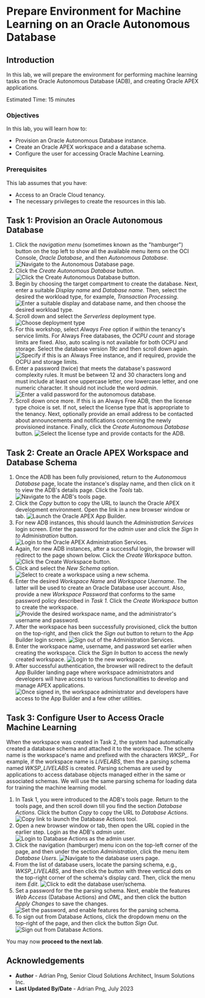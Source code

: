 # Prepare Environment for Machine Learning on an Oracle Autonomous Database

## Introduction

In this lab, we will prepare the environment for performing machine learning tasks on the Oracle Autonomous Database (ADB), and creating Oracle APEX applications.

Estimated Time: 15 minutes


### Objectives

In this lab, you will learn how to:

* Provision an Oracle Autonomous Database instance.
* Create an Oracle APEX workspace and a database schema.
* Configure the user for accessing Oracle Machine Learning.

### Prerequisites

This lab assumes that you have:

* Access to an Oracle Cloud tenancy.
* The necessary privileges to create the resources in this lab.

## Task 1: Provision an Oracle Autonomous Database

1. Click the *navigation menu* (sometimes known as the "hamburger") button on the top left to show all the available menu items on the OCI Console, *Oracle Database*, and then *Autonomous Database*.
![Navigate to the Autonomous Database page.](./images/navigate-to-the-autonomous-database-page.png)
1. Click the *Create Autonomous Database* button.
![Click the Create Autonomous Database button.](./images/create-a-new-autonomous-database.png)
1. Begin by choosing the target compartment to create the database. Next, enter a suitable *Display name* and *Database name*. Then, select the desired the workload type, for example, *Transaction Processing*.
![Enter a suitable display and database name, and then choose the desired workload type.](./images/enter-required-details-for-new-autonomous-database.png)
1. Scroll down and select the *Serverless* deployment type.
![Choose deployment type](./images/choose-deployment-type.png)
1. For this workshop, select *Always Free* option if within the tenancy's service limits. For Always Free databases, the *OCPU count* and storage limits are fixed. Also, auto scaling is not available for both OCPU and storage. Select the database version *19c* and then scroll down again.
![Specify if this is an Always Free instance, and if required, provide the OCPU and storage limits.](./images/configure-autonomous-database-resources.png)
1. Enter a password (twice) that meets the database's password complexity rules. It must be between 12 and 30 characters long and must include at least one uppercase letter, one lowercase letter, and one numeric character. It should not include the word *admin*.
![Enter a valid password for the autonomous database.](./images/enter-valid-password-for-autonomous-database.png)
1. Scroll down once more. If this is an Always Free ADB, then the license type choice is set. If not, select the license type that is appropriate to the tenancy. Next, optionally provide an email address to be contacted about announcements and notifications concerning the newly provisioned instance. Finally, click the *Create Autonomous Database* button.
![Select the license type and provide contacts for the ADB.](./images/select-license-type-and-provide-contacts-for-autonomous-database.png)

## Task 2: Create an Oracle APEX Workspace and Database Schema

1. Once the ADB has been fully provisioned, return to the *Autonomous Database* page, locate the instance's display name, and then click on it to view the ADB's details page. Click the *Tools* tab.
![Navigate to the ADB's tools page.](./images/navigate-to-autonomous-database-tools-page.png)
1. Click the *Copy* button to copy the URL to launch the Oracle APEX development environment. Open the link in a new browser window or tab.
![Launch the Oracle APEX App Builder.](./images/launch-oracle-apex-app-builder.png)
1. For new ADB instances, this should launch the *Administration Services* login screen. Enter the password for the *admin* user and click the *Sign In to Administration* button.
![Login to the Oracle APEX Administration Services.](./images/login-to-oracle-apex-administration-services.png)
1. Again, for new ADB instances, after a successful login, the browser will redirect to the page shown below. Click the *Create Workspace* button.
![Click the Create Workspace button.](./images/create-a-new-workspace.png)
1. Click and select the *New Schema* option.
![Select to create a workspace using a new schema.](./images/create-workspace-using-a-new-schema.png)
1. Enter the desired *Workspace Name* and *Workspace Username*. The latter will be used to create an Oracle Database user account. Also, provide a new *Workspace Password* that conforms to the same password policy described in *Task 1*. Click the *Create Workspace* button to create the workspace.
![Provide the desired workspace name, and the administrator's username and password.](./images/provide-workspace-name-and-admin-credentials.png)
1. After the workspace has been successfully provisioned, click the button on the top-right, and then click the *Sign out* button to return to the App Builder login screen.
![Sign out of the Administration Services.](./images/sign-out-of-administration-services.png)
1. Enter the workspace name, username, and password set earlier when creating the workspace. Click the *Sign In* button to access the newly created workspace.
![Login to the new workspace.](./images/login-to-new-workspace.png)
1. After successful authentication, the browser will redirect to the default App Builder landing page where workspace administrators and developers will have access to various functionalities to develop and manage APEX applications.
![Once signed in, the workspace administrator and developers have access to the App Builder and a few other utilities.](./images/oracle-apex-development-environment-home-page.png)

## Task 3: Configure User to Access Oracle Machine Learning

When the workspace was created in Task 2, the system had automatically created a database schema and attached it to the workspace. The schema name is the workspace's name and prefixed with the characters *WKSP_*. For example, if the workspace name is *LIVELABS*, then the a parsing schema named *WKSP_LIVELABS* is created. Parsing schemas are used by applications to access database objects managed either in the same or associated schemas. We will use the same parsing schema for loading data for training the machine learning model.

1. In Task 1, you were introduced to the ADB's tools page. Return to the tools page, and then scroll down till you find the section *Database Actions*. Click the button *Copy* to copy the URL to *Database Actions*.
![Copy link to launch the Database Actions tool.](./images/copy-link-to-database-actions.png)
1. Open a new browser window or tab, then open the URL copied in the earlier step. Login as the ADB's *admin* user.
![Login to Database Actions as the admin user.](./images/login-to-database-actions-as-admin.png)
1. Click the navigation (hamburger) menu icon on the top-left corner of the page, and then under the section *Administration*, click the menu item *Database Users*.
![Navigate to the database users page.](./images/navigate-to-database-users.png)
1. From the list of database users, locate the parsing schema, e.g., *WKSP_LIVELABS*, and then click the button with three vertical dots on the top-right corner of the schema's display card. Then, click the menu item *Edit*.
![Click to edit the database user/schema.](./images/click-to-edit-database-user-account.png)
1. Set a password for the the parsing schema. Next, enable the features *Web Access* (Database Actions) and *OML*, and then click the button *Apply Changes* to save the changes.
![Set the password, and enable features for the parsing schema.](./images/set-password-and-enable-features-for-parsing-schema.png)
1. To sign out from Database Actions, click the dropdown menu on the top-right of the page, and then click the button *Sign Out*.
![Sign out from Database Actions.](./images/database-actions-sign-out-as-admin.png)

You may now **proceed to the next lab**.

## Acknowledgements

* **Author** - Adrian Png, Senior Cloud Solutions Architect, Insum Solutions Inc.
* **Last Updated By/Date** - Adrian Png, July 2023
